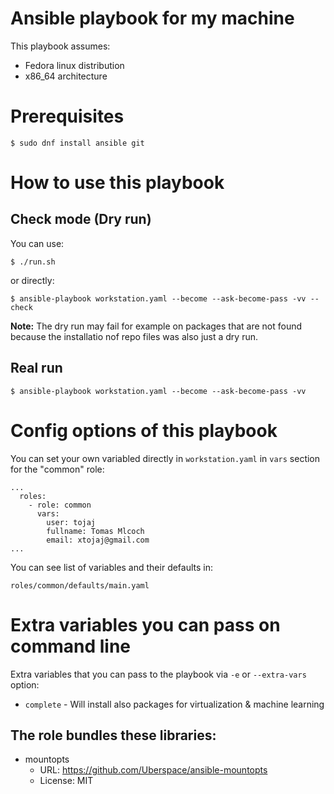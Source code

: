 # Ansible playbook for my machine

This playbook assumes:
* Fedora linux distribution
* x86_64 architecture

# Prerequisites

    $ sudo dnf install ansible git


# How to use this playbook

## Check mode (Dry run)

You can use:

    $ ./run.sh

or directly:

    $ ansible-playbook workstation.yaml --become --ask-become-pass -vv --check

**Note:** The dry run may fail for example on packages that are not
found because the installatio nof repo files was also just a dry run.

## Real run

    $ ansible-playbook workstation.yaml --become --ask-become-pass -vv


# Config options of this playbook

You can set your own variabled directly in ``workstation.yaml`` in ``vars``
section for the "common" role:

    ...
      roles:
        - role: common
          vars:
            user: tojaj
            fullname: Tomas Mlcoch
            email: xtojaj@gmail.com
    ...

You can see list of variables and their defaults in:

    roles/common/defaults/main.yaml


# Extra variables you can pass on command line

Extra variables that you can pass to the playbook via ``-e`` or
``--extra-vars`` option:

* ``complete`` - Will install also packages for virtualization
& machine learning


## The role bundles these libraries:

* mountopts
  * URL: https://github.com/Uberspace/ansible-mountopts
  * License: MIT

